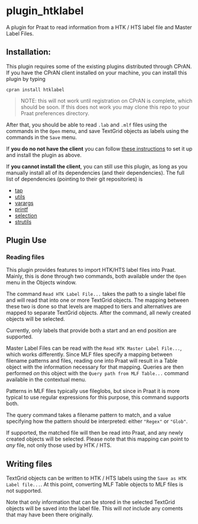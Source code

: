 # plugin_htklabel

A plugin for Praat to read information from a HTK / HTS label file and
Master Label Files.

## Installation:

This plugin requires some of the existing plugins distributed through CPrAN.
If you have the CPrAN client installed on your machine, you can install this
plugin by typing

    cpran install htklabel

> NOTE: this will not work until registration on CPrAN is complete, which
> should be soon. If this does not work you may clone this repo to your Praat
> preferences directory.

After that, you should be able to read `.lab` and `.mlf` files using the
commands in the `Open` menu, and save TextGrid objects as labels using the
commands in the `Save` menu.

If **you do no not have the client** you can follow [these instructions][1]
to set it up and install the plugin as above.

If **you cannot install the client**, you can still use this plugin, as long
as you manually install all of its dependencies (and their dependencies).
The full list of dependencies (pointing to their git repositories) is

* [tap](https://gitlab.com/cpran/plugin_tap)
* [utils](https://gitlab.com/cpran/plugin_utils)
* [varargs](https://gitlab.com/cpran/plugin_varargs)
* [printf](https://gitlab.com/cpran/plugin_printf)
* [selection](https://gitlab.com/cpran/plugin_selection)
* [strutils](https://gitlab.com/cpran/plugin_strutils)

[1]: http://cpran.net/clients/cpran/#installation

## Plugin Use

### Reading files

This plugin provides features to import HTK/HTS label files into Praat. Mainly,
this is done through two commands, both available under the `Open` menu in the
Objects window.

The command `Read HTK Label File...` takes the path to a single label file and
will read that into one or more TextGrid objects. The mapping between these two
is done so that levels are mapped to tiers and alternatives are mapped to
separate TextGrid objects. After the command, all newly created objects will be
selected.

Currently, only labels that provide both a start and an end position are
supported.

Master Label Files can be read with the `Read HTK Master Label File...`, which
works differently. Since MLF files specify a mapping between filename patterns
and files, reading one into Praat will result in a Table object with the
information necessary for that mapping. Queries are then performed _on_ this
object with the `Query path from MLF Table...` command available in the
contextual menu.

Patterns in MLF files typically use fileglobs, but since in Praat it is more
typical to use regular expressions for this purpose, this command supports both.

The query command takes a filename pattern to match, and a value specifying
how the pattern should be interpreted: either `"Regex"` or `"Glob"`.

If supported, the matched file will then be read into Praat, and any newly
created objects will be selected. Please note that this mapping can point to
_any_ file, not only those used by HTK / HTS.

## Writing files

TextGrid objects can be written to HTK / HTS labels using the
`Save as HTK Label file...`. At this point, converting MLF Table objects to MLF
files is not supported.

Note that only information that can be stored in the selected TextGrid objects
will be saved into the label file. This will _not_ include any coments that may
have been there originally.
